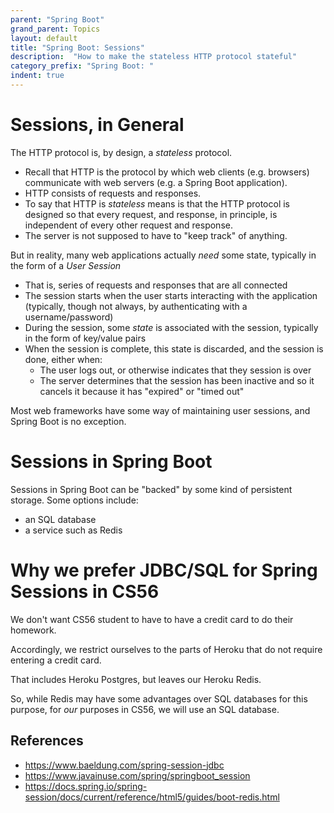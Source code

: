 ```yaml
---
parent: "Spring Boot"
grand_parent: Topics
layout: default
title: "Spring Boot: Sessions"
description:  "How to make the stateless HTTP protocol stateful"
category_prefix: "Spring Boot: "
indent: true
---
```


# Sessions, in General 

The HTTP protocol is, by design, a *stateless* protocol.
* Recall that HTTP is the protocol by which web clients (e.g. browsers) communicate with web servers (e.g. a Spring Boot application).
* HTTP consists of requests and responses.
* To say that HTTP is *stateless*  means is that the HTTP protocol is designed so that every request, and response, in principle, is independent of every other request and response.  
* The server is not supposed to have to "keep track" of anything.

But in reality, many web applications actually *need* some state, typically in the form of a *User Session*
* That is, series of requests and responses that are all connected
* The session starts when the user starts interacting with the application (typically, though not always, by authenticating with a username/password)
* During the session, some *state* is associated with the session, typically in the form of key/value pairs
* When the session is complete, this state is discarded, and the session is done, either when:
   * The user logs out, or otherwise indicates that they session is over
   * The server determines that the session has been inactive and so it cancels it because it has "expired" or "timed out"
   
Most web frameworks have some way of maintaining user sessions, and Spring Boot is no exception.

# Sessions in Spring Boot

Sessions in Spring Boot can be "backed" by some kind of persistent storage.  Some options include:
* an SQL database
* a service such as Redis

# Why we prefer JDBC/SQL for Spring Sessions in CS56 

We don't want CS56 student to have to have a credit card to do their homework.

Accordingly, we restrict ourselves to the parts of Heroku that do not require entering a credit card.

That includes Heroku Postgres, but leaves our Heroku Redis.

So, while Redis may have some advantages over SQL databases for this purpose, for *our* purposes in CS56, we will use an SQL database.

## References

* <https://www.baeldung.com/spring-session-jdbc>
* <https://www.javainuse.com/spring/springboot_session>
* <https://docs.spring.io/spring-session/docs/current/reference/html5/guides/boot-redis.html>
